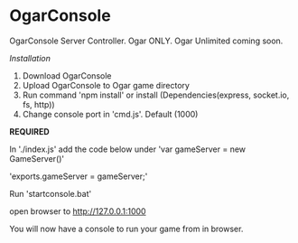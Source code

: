 # OgarConsole

OgarConsole Server Controller.
Ogar ONLY. Ogar Unlimited coming soon.

*Installation*

1. Download OgarConsole
2. Upload OgarConsole to Ogar game directory
3. Run command 'npm install' or install (Dependencies(express, socket.io, fs, http))
4. Change console port in 'cmd.js'. Default (1000)

**REQUIRED**

In './index.js' add the code below under 'var gameServer = new GameServer()'

'exports.gameServer = gameServer;'

Run 'startconsole.bat'

open browser to http://127.0.0.1:1000

You will now have a console to run your game from in browser.
